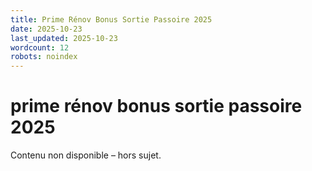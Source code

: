 ```yaml
---
title: Prime Rénov Bonus Sortie Passoire 2025
date: 2025-10-23
last_updated: 2025-10-23
wordcount: 12
robots: noindex
---
```


# prime rénov bonus sortie passoire 2025

Contenu non disponible – hors sujet.